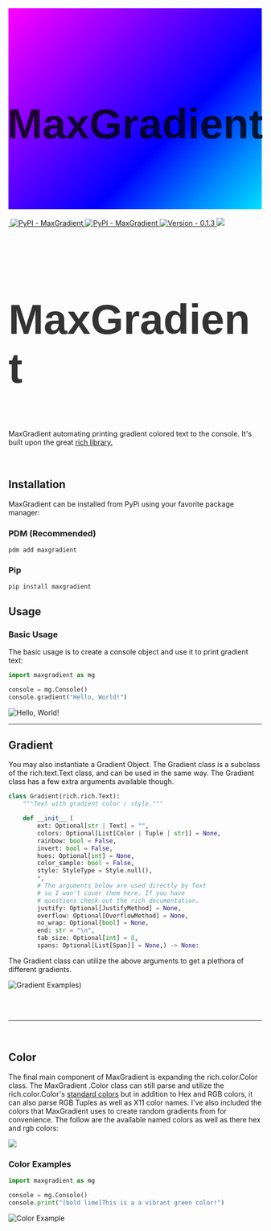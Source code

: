 <html>
<head>
    <link href="styles/gradient.css" rel="stylesheet">
    <link href="styles/animation.css" rel="stylesheet">
    <style>
        @import url("https://fonts.googleapis.com/css?family=Prompt");
		@keyframes gradient {
			0% {
				background-position: 0% 50%;
		    }
            50% {
                background-position: 100% 50%;
            }
            100% {
                background-position: 0% 50%;
            }
        }
        .container {
            background: linear-gradient(-45deg, #f0f, #a0f, #50f, #00f, #08f, #0ff, #0f0, #ff0,#f80, #f00, #f00, #f80, #ff0, #0f0, #0ff, #08f, #00f, #50f, #a0f, #f0f);
            background-size: 400% 400%;
            animation: shine 1s ease infinite;
            width: 100%;
            height: 400px;
            display: flex;
            justify-content: center;
            align-items: center;
            color: white;
            font-family: Prompt, sans-serif;
        }
    	h1 {
    		font-family: Prompt, sans-serif;
    		font-size: 6em;
    		color: rgba(0,0,0,0.8);
    	}
    	@media (prefers-reduced-motion) {
    		.container {
    		    animation: none;
    		}
    	}
    </style>
</head>
<body>
<div class="container">
<h1>MaxGradient</h1>
</div>
    <!-- <img src="Images/maxgradient_banner.svg" alt="MaxGradient" width="100%" height="auto">
</div> -->
​        <div class="badges">
​            <a href="https://GitHub.com/maxludden/maxgradient">
​                <img  class="badge" src="https://img.shields.io/badge/Python-3.9 | 3.10 | 3.11-blue?logo=python" alt="PyPI - MaxGradient">
​            </a>
​            <a href="https://GitHub.com/maxludden/maxgradient">
​                <img  class="badge" src="https://img.shields.io/badge/PyPI-MaxGradient-blue?" alt="PyPI - MaxGradient">
​            </a>
​            <a href="https://GitHub.com/maxludden/maxgradient">
​                <img  class="badge" src="https://img.shields.io/badge/Version-0.1.2-bbbbbb" alt="Version - 0.1.3">
​            </a>
​            <a href="https://pdm.fming.dev/">
​                <img class="badge" src="https://camo.githubusercontent.com/acf0526fc1f541f9d980d7983ff5ab8e540cf2136206c2b5dc740f658a37fac0/68747470733a2f2f696d672e736869656c64732e696f2f62616467652f70646d2d6d616e616765642d626c756576696f6c6574">
​            </a>
​        </div>
​        <h1 class="rainbow-wipefont">MaxGradient</h1>
​            <div class="summary">MaxGradient automating printing gradient colored text to the console. It's built upon the great <a href="https://rich.readthedocs.io/en/latest/introduction.html">rich library.</a></div>
​            <br>
​        <div class="body">

## Installation

<div class="section">
    <p><span class="rainbow-wipe">MaxGradient</span> can be installed from PyPi using your favorite package manager:</p>

### PDM <span class="recommend">(Recommended)</span></h3>

```shell
pdm add maxgradient
```

### Pip

```shell
pip install maxgradient
```

## Usage

### Basic Usage

<div class="section">
    <p>The basic usage is to create a console object and use it to print gradient text:</p>

```python
import maxgradient as mg

console = mg.Console()
console.gradient("Hello, World!")
```

<img class="result" src="Images/hello_world.svg" alt="Hello, World!"/>

---

## <span class="cool-wipe-header">Gradient</span>

<div class="section">
    <p>You may also instantiate a Gradient Object. The <span class="red-magenta-wipe">Gradient </span>class is a subclass of the<span class="lightblue-cyan-wipe"> rich.text.Text</span> class, and can be used in the same way. The <span class="magenta-violet-wipe">Gradient</span> class has a few extra arguments available though.<p>

```python
class Gradient(rich.rich.Text):
    """Text with gradient color / style."""

    def __init__ (
        ext: Optional[str | Text] = "",
        colors: Optional[List[Color | Tuple | str]] = None,
        rainbow: bool = False,
        invert: bool = False,
        hues: Optional[int] = None,
        color_sample: bool = False,
        style: StyleType = Style.null(),
        *,
        # The arguments below are used directly by Text
        # so I won't cover them here. If you have
        # questions check out the rich documentation.
        justify: Optional[JustifyMethod] = None,
        overflow: Optional[OverflowMethod] = None,
        no_wrap: Optional[bool] = None,
        end: str = "\n",
        tab_size: Optional[int] = 8,
        spans: Optional[List[Span]] = None,) -> None:
```

The Gradient class can utilize the above arguments to get a plethora of different gradients.

<img src="Images/gradient_examples.svg" alt="Gradient Examples">)

<br><br><hr><br>

## Color

The final main component of <span class="violet-purple-wipe">MaxGradient</span> is expanding the <span class="purple-blue-wipe">rich.color.Color</span> class. The <span class="rainbow-wipe">MaxGradient </span>.<span class="lightblue-cyan-wipe">Color</span> class can still parse and utilize the <span class="cyan-lime-wipe">rich.color.Color</span>'s <a class="lime-yellow-wipe" href="https://rich.readthedocs.io/en/latest/appendix/colors.html" alt="Rich Standard Colors">standard colors</a> but in addition to Hex and RGB colors, it can also parse RGB Tuples as well as X11 color names. I've also included the colors that <span class="rainbow-wipe">MaxGradient</span> uses to create random gradients from for convenience. The follow are the available named colors as well as there hex and rgb colors:

<img src="Images/available_colors.svg" >

### Color Examples

```python
import maxgradient as mg

console = mg.Console()
console.print("[bold lime]This is a a vibrant green color!")
```

<img class="result" src="Images/color_example.svg" alt="Color Example">
</body>
</html>
